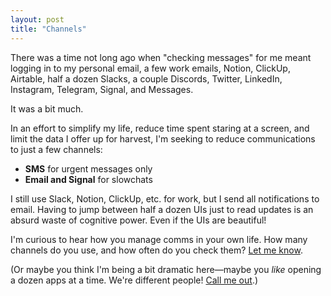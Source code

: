 ```yaml
---
layout: post
title: "Channels"
---
```


There was a time not long ago when "checking messages" for me meant logging in to my personal email, a few work emails, Notion, ClickUp, Airtable, half a dozen Slacks, a couple Discords, Twitter, LinkedIn, Instagram, Telegram, Signal, and Messages.

It was a bit much.

In an effort to simplify my life, reduce time spent staring at a screen, and limit the data I offer up for harvest, I'm seeking to reduce communications to just a few channels:

- **SMS** for urgent messages only
- **Email and Signal** for slowchats

I still use Slack, Notion, ClickUp, etc. for work, but I send all notifications to email. Having to jump between half a dozen UIs just to read updates is an absurd waste of cognitive power. Even if the UIs are beautiful!

I'm curious to hear how you manage comms in your own life. How many channels do you use, and how often do you check them? [Let me know](/contact).

(Or maybe you think I'm being a bit dramatic here—maybe you _like_ opening a dozen apps at a time. We're different people! [Call me out](/contact).)

